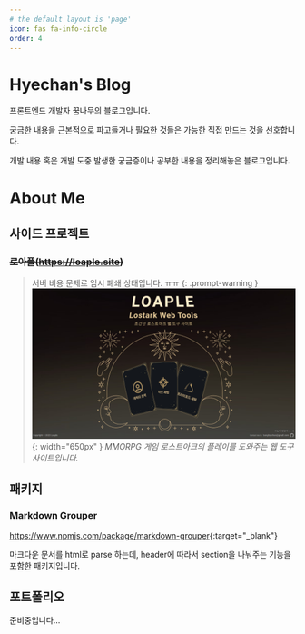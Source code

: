 ```yaml
---
# the default layout is 'page'
icon: fas fa-info-circle
order: 4
---
```


# Hyechan's Blog
프론트엔드 개발자 꿈나무의 블로그입니다.

궁금한 내용을 근본적으로 파고들거나 필요한 것들은 가능한 직접 만드는 것을 선호합니다.

개발 내용 혹은 개발 도중 발생한 궁금증이나 공부한 내용을 정리해놓은 블로그입니다.

# About Me
## 사이드 프로젝트
### ~~로아플(<https://loaple.site>)~~
> 서버 비용 문제로 임시 폐쇄 상태입니다. ㅠㅠ
{: .prompt-warning }
![로아플메인페이지](/assets/img/captures/8.png){: width="650px" }
_MMORPG 게임 로스트아크의 플레이를 도와주는 웹 도구 사이트입니다._

## 패키지
### Markdown Grouper
<https://www.npmjs.com/package/markdown-grouper>{:target="_blank"}

마크다운 문서를 html로 parse 하는데, header에 따라서 section을 나눠주는 기능을 포함한 패키지입니다.

## 포트폴리오
준비중입니다...